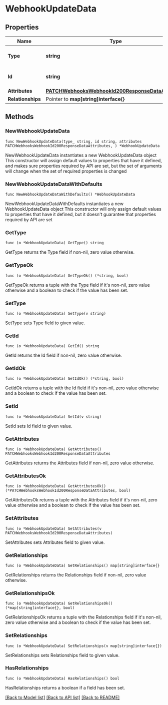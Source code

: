 # WebhookUpdateData

## Properties

Name | Type | Description | Notes
------------ | ------------- | ------------- | -------------
**Type** | **string** | The resource&#39;s type | 
**Id** | **string** | The resource&#39;s id | 
**Attributes** | [**PATCHWebhooksWebhookId200ResponseDataAttributes**](PATCHWebhooksWebhookId200ResponseDataAttributes.md) |  | 
**Relationships** | Pointer to **map[string]interface{}** |  | [optional] 

## Methods

### NewWebhookUpdateData

`func NewWebhookUpdateData(type_ string, id string, attributes PATCHWebhooksWebhookId200ResponseDataAttributes, ) *WebhookUpdateData`

NewWebhookUpdateData instantiates a new WebhookUpdateData object
This constructor will assign default values to properties that have it defined,
and makes sure properties required by API are set, but the set of arguments
will change when the set of required properties is changed

### NewWebhookUpdateDataWithDefaults

`func NewWebhookUpdateDataWithDefaults() *WebhookUpdateData`

NewWebhookUpdateDataWithDefaults instantiates a new WebhookUpdateData object
This constructor will only assign default values to properties that have it defined,
but it doesn't guarantee that properties required by API are set

### GetType

`func (o *WebhookUpdateData) GetType() string`

GetType returns the Type field if non-nil, zero value otherwise.

### GetTypeOk

`func (o *WebhookUpdateData) GetTypeOk() (*string, bool)`

GetTypeOk returns a tuple with the Type field if it's non-nil, zero value otherwise
and a boolean to check if the value has been set.

### SetType

`func (o *WebhookUpdateData) SetType(v string)`

SetType sets Type field to given value.


### GetId

`func (o *WebhookUpdateData) GetId() string`

GetId returns the Id field if non-nil, zero value otherwise.

### GetIdOk

`func (o *WebhookUpdateData) GetIdOk() (*string, bool)`

GetIdOk returns a tuple with the Id field if it's non-nil, zero value otherwise
and a boolean to check if the value has been set.

### SetId

`func (o *WebhookUpdateData) SetId(v string)`

SetId sets Id field to given value.


### GetAttributes

`func (o *WebhookUpdateData) GetAttributes() PATCHWebhooksWebhookId200ResponseDataAttributes`

GetAttributes returns the Attributes field if non-nil, zero value otherwise.

### GetAttributesOk

`func (o *WebhookUpdateData) GetAttributesOk() (*PATCHWebhooksWebhookId200ResponseDataAttributes, bool)`

GetAttributesOk returns a tuple with the Attributes field if it's non-nil, zero value otherwise
and a boolean to check if the value has been set.

### SetAttributes

`func (o *WebhookUpdateData) SetAttributes(v PATCHWebhooksWebhookId200ResponseDataAttributes)`

SetAttributes sets Attributes field to given value.


### GetRelationships

`func (o *WebhookUpdateData) GetRelationships() map[string]interface{}`

GetRelationships returns the Relationships field if non-nil, zero value otherwise.

### GetRelationshipsOk

`func (o *WebhookUpdateData) GetRelationshipsOk() (*map[string]interface{}, bool)`

GetRelationshipsOk returns a tuple with the Relationships field if it's non-nil, zero value otherwise
and a boolean to check if the value has been set.

### SetRelationships

`func (o *WebhookUpdateData) SetRelationships(v map[string]interface{})`

SetRelationships sets Relationships field to given value.

### HasRelationships

`func (o *WebhookUpdateData) HasRelationships() bool`

HasRelationships returns a boolean if a field has been set.


[[Back to Model list]](../README.md#documentation-for-models) [[Back to API list]](../README.md#documentation-for-api-endpoints) [[Back to README]](../README.md)


